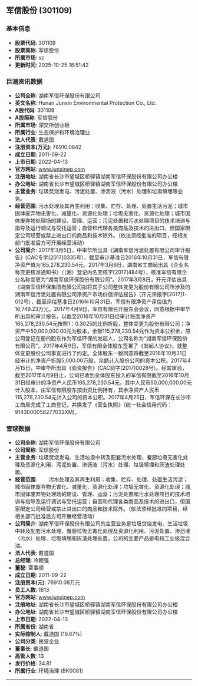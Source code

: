 ## 军信股份 (301109)

### 基本信息

- **股票代码**: 301109
- **股票简称**: 军信股份
- **所属市场**: sz
- **更新时间**: 2025-10-25 16:51:42

### 巨潮资讯数据

- **公司全称**: 湖南军信环保股份有限公司
- **英文名称**: Hunan Junxin Environmental Protection Co., Ltd.
- **A股代码**: 301109
- **A股简称**: 军信股份
- **所属市场**: 深交所创业板
- **所属行业**: 生态保护和环境治理业
- **法人代表**: 戴道国
- **注册资本(万元)**: 78910.0842
- **成立日期**: 2011-09-22
- **上市日期**: 2022-04-13
- **官方网站**: www.junxinep.com
- **注册地址**: 湖南省长沙市望城区桥驿镇湖南军信环保股份有限公司办公楼
- **办公地址**: 湖南省长沙市望城区桥驿镇湖南军信环保股份有限公司办公楼
- **主营业务**: 垃圾焚烧发电、污泥处置、渗沥液（污水）处理和垃圾填埋等业务。
- **经营范围**: 污水处理及其再生利用；收集、贮存、处理、处置生活污泥；城市固体废弃物无害化、减量化、资源化处理；垃圾无害化、资源化处理；城市固体废弃物处理场的建设、管理、运营；污泥处置和污水处理项目的技术培训与指导及运行调试与受托运营；自营和代理各类商品及技术的进出口，但国家限定公司经营或禁止进出口的商品和技术除外。（依法须经批准的项目，经相关部门批准后方可开展经营活动）
- **公司简介**: 2017年3月5日，中审华所出具《湖南军信污泥处置有限公司审计报告》(CAC专字[2017]0335号），截至审计基准日2016年10月31日，军信有限净资产值为165,278,230.54元。2017年3月6日，湖南省工商局出具《企业名称变更核准通知书》（（湘）登记内名变核字[2017]484号），核准军信有限企业名称变更为“湖南军信环保股份有限公司”。2017年3月8日，开元评估出具《湖南军信环保集团有限公司拟将其子公司整体变更为股份有限公司所涉及的湖南军信污泥处置有限公司净资产市场价值评估报告》（开元评报字[2017]1-012号），截至评估基准日2016年10月31日，军信有限净资产评估值为16,749.23万元。2017年4月9日，军信有限召开股东会会议，同意根据中审华所出具的审计报告，以截至2016年10月31日经审计账面净资产165,278,230.54元按照1：0.3025的比例折股，整体变更为股份有限公司；净资产中50,000,000.00元为股本，余额115,278,230.54元作为资本公积金，原公司登记在册的股东作为军信环保的发起人，公司名称为“湖南军信环保股份有限公司”。2017年4月9日，军信有限全体股东签署了《发起人协议》，就整体变更股份公司事宜进行了约定。全体股东一致同意将截至2016年10月31日经审计的净资产折股5,000.00万股，余额计入股份公司的资本公积。2017年4月15日，中审华所出具《验资报告》(CAC验字[2017]0028号）。经其审验，截至2017年4月9日止，公司已收到全体股东投入的军信有限截至2016年10月31日经审计的净资产人民币165,278,230.54元，其中人民币50,000,000.00元计入股本，由军信有限股东按出资比例持有，其余净资产人民币115,278,230.54元计入公司的资本公积。2017年4月25日，军信环保在长沙市工商局完成了工商登记，并换发了《营业执照》（统一社会信用代码：9143000058277032XM)。

### 雪球数据

- **公司全称**: 湖南军信环保股份有限公司
- **公司简称**: 军信股份
- **主营业务**: 垃圾焚烧发电、生活垃圾中转及配套污水处理、餐厨垃圾无害化处理及资源化利用、污泥处置、渗沥液（污水）处理、垃圾填埋和灰渣处理处置。
- **经营范围**: 　　污水处理及其再生利用；收集、贮存、处理、处置生活污泥；城市固体废弃物无害化、减量化、资源化处理；垃圾无害化、资源化处理；城市固体废弃物处理场的建设、管理、运营；污泥处置和污水处理项目的技术培训与指导及运行调试与受托运营；自营和代理各类商品及技术的进出口，但国家限定公司经营或禁止进出口的商品和技术除外。（依法须经批准的项目，经相关部门批准后方可开展经营活动）
- **公司简介**: 湖南军信环保股份有限公司的主营业务是垃圾焚烧发电、生活垃圾中转及配套污水处理、餐厨垃圾无害化处理及资源化利用、污泥处置、渗沥液（污水）处理、垃圾填埋和灰渣处理处置。公司的主要产品是电和工业级混合油。
- **法人代表**: 戴道国
- **总经理**: 冷朝强
- **董秘**: 覃事顺
- **成立日期**: 2011-09-22
- **注册资本(元)**: 78910.08万元
- **员工人数**: 1613
- **官方网站**: www.junxinep.com
- **注册地址**: 湖南省长沙市望城区桥驿镇湖南军信环保股份有限公司办公楼
- **办公地址**: 湖南省长沙市望城区桥驿镇湖南军信环保股份有限公司办公楼
- **上市日期**: 2022-04-13
- **所属省份**: 湖南省
- **实际控制人**: 戴道国 (19.67%)
- **公司分类**: 民营企业
- **董事长**: 戴道国
- **高管人数**: 13
- **发行价格**: 34.81
- **所属行业**: 环境治理 (BK0081)

---